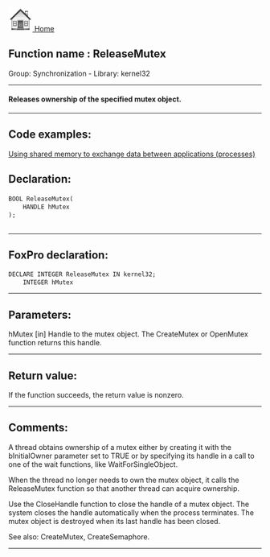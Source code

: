 [<img src="../../images/home.png"> Home ](https://github.com/VFPX/Win32API)  

## Function name : ReleaseMutex
Group: Synchronization - Library: kernel32    
***  


#### Releases ownership of the specified mutex object.
***  


## Code examples:
[Using shared memory to exchange data between applications (processes)](../../samples/sample_498.md)  

## Declaration:
```foxpro  
BOOL ReleaseMutex(
	HANDLE hMutex
);
  
```  
***  


## FoxPro declaration:
```foxpro  
DECLARE INTEGER ReleaseMutex IN kernel32;
	INTEGER hMutex  
```  
***  


## Parameters:
hMutex 
[in] Handle to the mutex object. The CreateMutex or OpenMutex function returns this handle.  
***  


## Return value:
If the function succeeds, the return value is nonzero.  
***  


## Comments:
A thread obtains ownership of a mutex either by creating it with the bInitialOwner parameter set to TRUE or by specifying its handle in a call to one of the wait functions, like WaitForSingleObject.   
  
When the thread no longer needs to own the mutex object, it calls the ReleaseMutex function so that another thread can acquire ownership.  
  
Use the CloseHandle function to close the handle of a mutex object. The system closes the handle automatically when the process terminates. The mutex object is destroyed when its last handle has been closed.  
  
See also: CreateMutex, CreateSemaphore.  
  
***  

